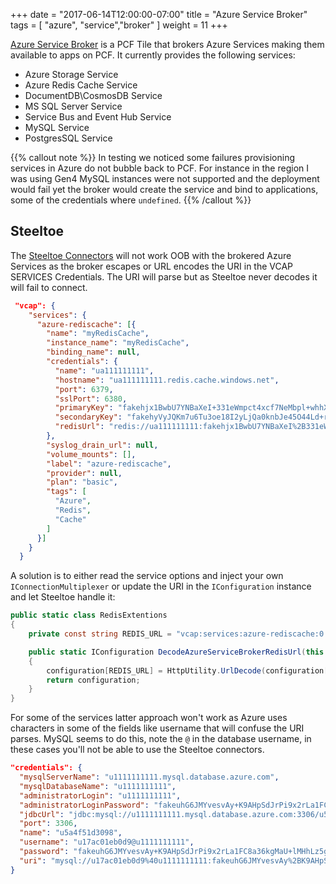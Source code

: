 +++
date = "2017-06-14T12:00:00-07:00"
title = "Azure Service Broker"
tags = [ "azure", "service","broker" ]
weight = 11
+++

[Azure Service Broker](https://github.com/Azure/meta-azure-service-broker) is a PCF Tile that brokers Azure Services making them available to apps on PCF. It currently provides the following services:

* Azure Storage Service
* Azure Redis Cache Service
* DocumentDB\CosmosDB Service
* MS SQL Server Service
* Service Bus and Event Hub Service
* MySQL Service
* PostgresSQL Service

{{% callout note %}}
In testing we noticed some failures provisioning services in Azure do not bubble back to PCF. For instance in the region I was using Gen4 MySQL instances were not supported and the deployment would fail yet the broker would create the service and bind to applications, some of the credentials where `undefined`.
{{% /callout %}}

## Steeltoe

The [Steeltoe Connectors](http://steeltoe.io/docs/steeltoe-connectors/) will not work OOB with the brokered Azure Services as the broker escapes or URL encodes the URI in the VCAP SERVICES Credentials. The URI will parse but as Steeltoe never decodes it will fail to connect.

```json
 "vcap": {
    "services": {
      "azure-rediscache": [{
        "name": "myRedisCache",
        "instance_name": "myRedisCache",
        "binding_name": null,
        "credentials": {
          "name": "ua111111111",
          "hostname": "ua111111111.redis.cache.windows.net",
          "port": 6379,
          "sslPort": 6380,
          "primaryKey": "fakehjx1BwbU7YNBaXeI+331eWmpct4xcf7NeMbpl+whhXA=",
          "secondaryKey": "fakehyVyJQKm7u6Tu3oe18I2yLjQa0knbJe45O44Ld+roYY=",
          "redisUrl": "redis://ua111111111:fakehjx1BwbU7YNBaXeI%2B331eWmpct4xcf7NeMbpl%2BwhhXA%3D@ua111111111.redis.cache.windows.net:6379"
        },
        "syslog_drain_url": null,
        "volume_mounts": [],
        "label": "azure-rediscache",
        "provider": null,
        "plan": "basic",
        "tags": [
          "Azure",
          "Redis",
          "Cache"
        ]
      }]
    }
  }
```

A solution is to either read the service options and inject your own `IConnectionMultiplexer` or update the URI in the `IConfiguration` instance and let Steeltoe handle it:

```c#
public static class RedisExtentions
{
    private const string REDIS_URL = "vcap:services:azure-rediscache:0:credentials:redisUrl";

    public static IConfiguration DecodeAzureServiceBrokerRedisUrl(this IConfiguration configuration)
    {
        configuration[REDIS_URL] = HttpUtility.UrlDecode(configuration[REDIS_URL]);
        return configuration;
    }
}
```

For some of the services latter approach won't work as Azure uses characters in some of the fields like username that will confuse the URI parses. MySQL seems to do this, note the `@` in the database username, in these cases you'll not be able to use the Steeltoe connectors.

```json
"credentials": {
  "mysqlServerName": "u1111111111.mysql.database.azure.com",
  "mysqlDatabaseName": "u1111111111",
  "administratorLogin": "u1111111111",
  "administratorLoginPassword": "fakeuhG6JMYvesvAy+K9AHpSdJrPi9x2rLa1FC8a36kgMaU+lMHhLz5gRg==",
  "jdbcUrl": "jdbc:mysql://u1111111111.mysql.database.azure.com:3306/u5a4f51d3098?user=u17ac01eb0d9%40u1111111111&password=fakeuhG6JMYvesvAy%2BK9AHpSdJrPi9x2rLa1FC8a36kgMaU%2BlMHhLz5gRg%3D%3D&verifyServerCertificate=true&useSSL=true&requireSSL=false",
  "port": 3306,
  "name": "u5a4f51d3098",
  "username": "u17ac01eb0d9@u1111111111",
  "password": "fakeuhG6JMYvesvAy+K9AHpSdJrPi9x2rLa1FC8a36kgMaU+lMHhLz5gRg==",
  "uri": "mysql://u17ac01eb0d9%40u1111111111:fakeuhG6JMYvesvAy%2BK9AHpSdJrPi9x2rLa1FC8a36kgMaU%2BlMHhLz5gRg%3D%3D@u1111111111.mysql.database.azure.com:3306/u5a4f51d3098"
}
```
